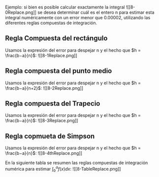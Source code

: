 Ejemplo: si bien es posible calcular exactamente la integral
![[8-0Replace.png]]
se desea determinar cuál es el entero n para estimar esta integral numéricamente con un error menor que 0.00002, utilizando las diferentes reglas compuestas de integración.
## Regla Compuesta del rectángulo
Usamos la expresión del error para despejar n y el hecho que $h = \frac{b−a}{n}$:
![[8-1Replace.png]]

## Regla compuesta del punto medio
Usamos la expresión del error para despejar n y el hecho que $h = \frac{b−a}{n+2}$:
![[8-2Replace.png]]
## Regla compuesta del Trapecio
Usamos la expresión del error para despejar n y el hecho que $h = \frac{b−a}{n}$:
![[8-3Replace.png]]

## Regla copmueta de Simpson
Usamos la expresión del error para despejar n y el hecho que $h = \frac{b−a}{n}$:
![[8-4thReplace.png]]

En la siguiente tabla se resumen las reglas compuestas de integración numérica para estimar $\int_b^a f(x)dx$:
![[8-TableReplace.png]]


